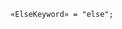<!-- This file is generated automatically by infrastructure scripts. Please don't edit by hand. -->

```{ .ebnf .slang-ebnf #ElseKeyword }
«ElseKeyword» = "else";
```
